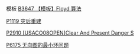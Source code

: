 模板 
[B3647 【模板】Floyd 算法](https://www.luogu.com.cn/problem/B3647)

[P1119 灾后重建](https://www.luogu.com.cn/problem/P1119)

[P2910 [USACO08OPEN]Clear And Present Danger S](https://www.luogu.com.cn/problem/P2910)

[P6175 无向图的最小环问题](https://www.luogu.com.cn/problem/P6175)
